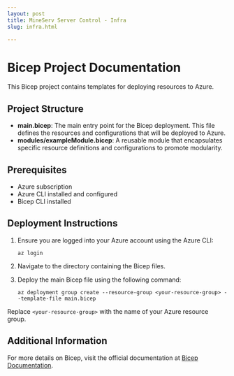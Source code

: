 ```yaml
---
layout: post
title: MineServ Server Control - Infra
slug: infra.html

---
```

# Bicep Project Documentation

This Bicep project contains templates for deploying resources to Azure. 

## Project Structure

- **main.bicep**: The main entry point for the Bicep deployment. This file defines the resources and configurations that will be deployed to Azure.
- **modules/exampleModule.bicep**: A reusable module that encapsulates specific resource definitions and configurations to promote modularity.

## Prerequisites

- Azure subscription
- Azure CLI installed and configured
- Bicep CLI installed

## Deployment Instructions

1. Ensure you are logged into your Azure account using the Azure CLI:
   ```
   az login
   ```

2. Navigate to the directory containing the Bicep files.

3. Deploy the main Bicep file using the following command:
   ```
   az deployment group create --resource-group <your-resource-group> --template-file main.bicep
   ```

Replace `<your-resource-group>` with the name of your Azure resource group.

## Additional Information

For more details on Bicep, visit the official documentation at [Bicep Documentation](https://docs.microsoft.com/en-us/azure/azure-resource-manager/bicep/).